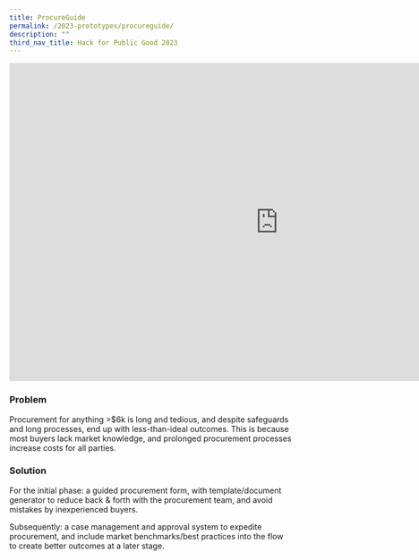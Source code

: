 ```yaml
---
title: ProcureGuide
permalink: /2023-prototypes/procureguide/
description: ""
third_nav_title: Hack for Public Good 2023
---
```


<iframe allowfullscreen="true" height="569" width="960" frameborder="0" src="https://docs.google.com/presentation/d/e/2PACX-1vSGmheT4Flp9U2gOAi8VUko3rxJYWgbMl9qFm5OVoto-urrHeUschDC112nk0tu4mc3mA4Zu1qZ-SAL/embed?start=false&loop=false&delayms=3000"></iframe>

### Problem

Procurement for anything >$6k is long and tedious, and despite safeguards and long processes, end up with less-than-ideal outcomes. This is because most buyers lack market knowledge, and prolonged procurement processes increase costs for all parties.

### Solution

For the initial phase: a guided procurement form, with template/document generator to reduce back & forth with the procurement team, and avoid mistakes by inexperienced buyers.

Subsequently: a case management and approval system to expedite procurement, and include market benchmarks/best practices into the flow to create better outcomes at a later stage.

